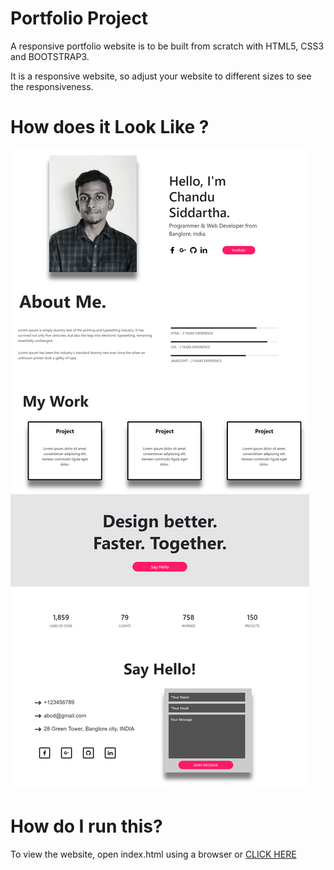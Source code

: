 # Portfolio Project

A responsive portfolio website is to be built from scratch with HTML5, CSS3 and BOOTSTRAP3. 

It is a responsive website, so adjust your website to different sizes to see the responsiveness. 

# How does it Look Like ?

![alt text](https://github.com/siddartha19/portfolio/blob/master/image/portfoilo1.png)


# How do I run this?

To view the website, open index.html using a browser or [CLICK HERE](https://siddartha19.github.io/portfolio/)



